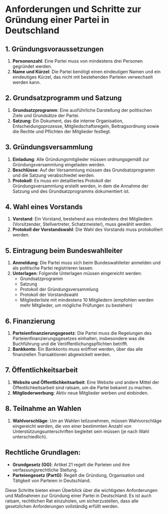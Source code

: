 # Anforderungen und Schritte zur Gründung einer Partei in Deutschland

## 1. Gründungsvoraussetzungen

1. **Personenzahl**: Eine Partei muss von mindestens drei Personen gegründet werden.
2. **Name und Kürzel**: Die Partei benötigt einen eindeutigen Namen und ein eindeutiges Kürzel, das nicht mit bestehenden Parteien verwechselt werden kann.

## 2. Grundsatzprogramm und Satzung

1. **Grundsatzprogramm**: Eine ausführliche Darstellung der politischen Ziele und Grundsätze der Partei.
2. **Satzung**: Ein Dokument, das die interne Organisation, Entscheidungsprozesse, Mitgliedschaftsregeln, Beitragsordnung sowie die Rechte und Pflichten der Mitglieder festlegt.

## 3. Gründungsversammlung

1. **Einladung**: Alle Gründungsmitglieder müssen ordnungsgemäß zur Gründungsversammlung eingeladen werden.
2. **Beschlüsse**: Auf der Versammlung müssen das Grundsatzprogramm und die Satzung verabschiedet werden.
3. **Protokoll**: Es muss ein detailliertes Protokoll der Gründungsversammlung erstellt werden, in dem die Annahme der Satzung und des Grundsatzprogramms dokumentiert ist.

## 4. Wahl eines Vorstands

1. **Vorstand**: Ein Vorstand, bestehend aus mindestens drei Mitgliedern (Vorsitzender, Stellvertreter, Schatzmeister), muss gewählt werden.
2. **Protokoll der Vorstandswahl**: Die Wahl des Vorstands muss protokolliert werden.

## 5. Eintragung beim Bundeswahlleiter

1. **Anmeldung**: Die Partei muss sich beim Bundeswahlleiter anmelden und als politische Partei registrieren lassen.
2. **Unterlagen**: Folgende Unterlagen müssen eingereicht werden:
   - Grundsatzprogramm
   - Satzung
   - Protokoll der Gründungsversammlung
   - Protokoll der Vorstandswahl
   - Mitgliederliste mit mindestens 10 Mitgliedern (empfohlen werden mehr Mitglieder, um mögliche Prüfungen zu bestehen)

## 6. Finanzierung

1. **Parteienfinanzierungsgesetz**: Die Partei muss die Regelungen des Parteienfinanzierungsgesetzes einhalten, insbesondere was die Buchführung und die Veröffentlichungspflichten betrifft.
2. **Bankkonto**: Ein Bankkonto muss eröffnet werden, über das alle finanziellen Transaktionen abgewickelt werden.

## 7. Öffentlichkeitsarbeit

1. **Website und Öffentlichkeitsarbeit**: Eine Website und andere Mittel der Öffentlichkeitsarbeit sind ratsam, um die Partei bekannt zu machen.
2. **Mitgliederwerbung**: Aktiv neue Mitglieder werben und einbinden.

## 8. Teilnahme an Wahlen

1. **Wahlvorschläge**: Um an Wahlen teilzunehmen, müssen Wahlvorschläge eingereicht werden, die von einer bestimmten Anzahl von Unterstützungsunterschriften begleitet sein müssen (je nach Wahl unterschiedlich).

## Rechtliche Grundlagen:

- **Grundgesetz (GG)**: Artikel 21 regelt die Parteien und ihre verfassungsrechtliche Stellung.
- **Parteiengesetz (PartG)**: Regelt die Gründung, Organisation und Tätigkeit von Parteien in Deutschland.

Diese Schritte bieten einen Überblick über die wichtigsten Anforderungen und Maßnahmen zur Gründung einer Partei in Deutschland. Es ist auch ratsam, rechtlichen Rat einzuholen, um sicherzustellen, dass alle gesetzlichen Anforderungen vollständig erfüllt werden.
